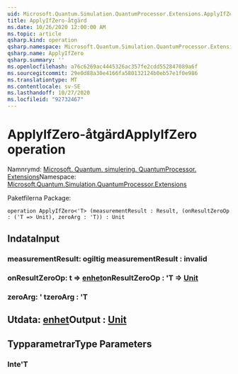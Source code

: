 ```yaml
---
uid: Microsoft.Quantum.Simulation.QuantumProcessor.Extensions.ApplyIfZero
title: ApplyIfZero-åtgärd
ms.date: 10/26/2020 12:00:00 AM
ms.topic: article
qsharp.kind: operation
qsharp.namespace: Microsoft.Quantum.Simulation.QuantumProcessor.Extensions
qsharp.name: ApplyIfZero
qsharp.summary: ''
ms.openlocfilehash: a76c6269ac4445326ac357fe2cdd552847089a6f
ms.sourcegitcommit: 29e0d88a30e4166fa580132124b0eb57e1f0e986
ms.translationtype: MT
ms.contentlocale: sv-SE
ms.lasthandoff: 10/27/2020
ms.locfileid: "92732467"
---
```

# <a name="applyifzero-operation"></a><span data-ttu-id="e98c1-102">ApplyIfZero-åtgärd</span><span class="sxs-lookup"><span data-stu-id="e98c1-102">ApplyIfZero operation</span></span>

<span data-ttu-id="e98c1-103">Namnrymd: [Microsoft. Quantum. simulering. QuantumProcessor. Extensions](xref:Microsoft.Quantum.Simulation.QuantumProcessor.Extensions)</span><span class="sxs-lookup"><span data-stu-id="e98c1-103">Namespace: [Microsoft.Quantum.Simulation.QuantumProcessor.Extensions](xref:Microsoft.Quantum.Simulation.QuantumProcessor.Extensions)</span></span>

<span data-ttu-id="e98c1-104">Paketfilerna [](https://nuget.org/packages/)</span><span class="sxs-lookup"><span data-stu-id="e98c1-104">Package: [](https://nuget.org/packages/)</span></span>




```qsharp
operation ApplyIfZero<'T> (measurementResult : Result, (onResultZeroOp : ('T => Unit), zeroArg : 'T)) : Unit
```


## <a name="input"></a><span data-ttu-id="e98c1-105">Indata</span><span class="sxs-lookup"><span data-stu-id="e98c1-105">Input</span></span>

### <a name="measurementresult--__invalidresult__"></a><span data-ttu-id="e98c1-106">measurementResult: __ogiltig <Result>__</span><span class="sxs-lookup"><span data-stu-id="e98c1-106">measurementResult : __invalid<Result>__</span></span>




### <a name="onresultzeroop--t--unit"></a><span data-ttu-id="e98c1-107">onResultZeroOp: t => [enhet](xref:microsoft.quantum.lang-ref.unit)</span><span class="sxs-lookup"><span data-stu-id="e98c1-107">onResultZeroOp : 'T => [Unit](xref:microsoft.quantum.lang-ref.unit)</span></span> 




### <a name="zeroarg--t"></a><span data-ttu-id="e98c1-108">zeroArg: ' t</span><span class="sxs-lookup"><span data-stu-id="e98c1-108">zeroArg : 'T</span></span>





## <a name="output--unit"></a><span data-ttu-id="e98c1-109">Utdata: [enhet](xref:microsoft.quantum.lang-ref.unit)</span><span class="sxs-lookup"><span data-stu-id="e98c1-109">Output : [Unit](xref:microsoft.quantum.lang-ref.unit)</span></span>



## <a name="type-parameters"></a><span data-ttu-id="e98c1-110">Typparametrar</span><span class="sxs-lookup"><span data-stu-id="e98c1-110">Type Parameters</span></span>

### <a name="t"></a><span data-ttu-id="e98c1-111">Inte</span><span class="sxs-lookup"><span data-stu-id="e98c1-111">'T</span></span>

